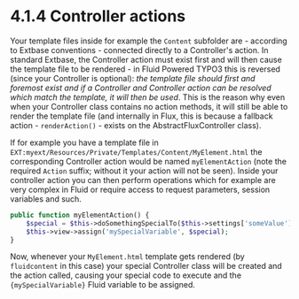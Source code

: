 4.1.4 Controller actions
========================

Your template files inside for example the `Content` subfolder are - according to Extbase conventions - connected directly to a
Controller's action. In standard Extbase, the Controller action must exist first and will then cause the template file to be
rendered - in Fluid Powered TYPO3 this is reversed (since your Controller is optional): *the template file should first and
foremost exist and if a Controller and Controller action can be resolved which match the template, it will then be used*. This is
the reason why even when your Controller class contains no action methods, it will still be able to render the template file (and
internally in Flux, this is because a fallback action - `renderAction()` - exists on the AbstractFluxController class).

If for example you have a template file in `EXT:myext/Resources/Private/Templates/Content/MyElement.html` the corresponding
Controller action would be named `myElementAction` (note the required `Action` suffix; without it your action will not be seen).
Inside your controller action you can then perform operations which for example are very complex in Fluid or require access to
request parameters, session variables and such.

```php
public function myElementAction() {
	$special = $this->doSomethingSpecialTo($this->settings['someValue']);
    $this->view->assign('mySpecialVariable', $special);
}
```

Now, whenever your `MyElement.html` template gets rendered (by `fluidcontent` in this case) your special Controller class will be
created and the action called, causing your special code to execute and the `{mySpecialVariable}` Fluid variable to be assigned.
